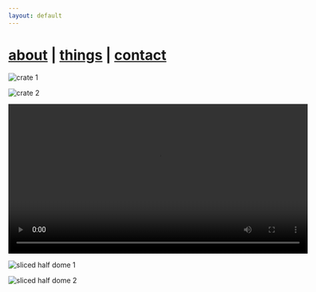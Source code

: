 ```yaml
---
layout: default
---
```


# [about](/about/) | [things](/things/) | [contact](/contact/)

![crate 1](http://i.imgur.com/u1zHaNfl.jpg)

![crate 2](http://i.imgur.com/aP2PMgzl.jpg)

<video loop width="600" controls>
  <source src="http://i.imgur.com/GUsHc8e.webm" type="video/webm">
  Your browser does not support HTML5 video.
</video>

![sliced half dome 1](http://i.imgur.com/wUFHc9Fl.jpg)

![sliced half dome 2](http://i.imgur.com/iwmNA2wl.jpg)